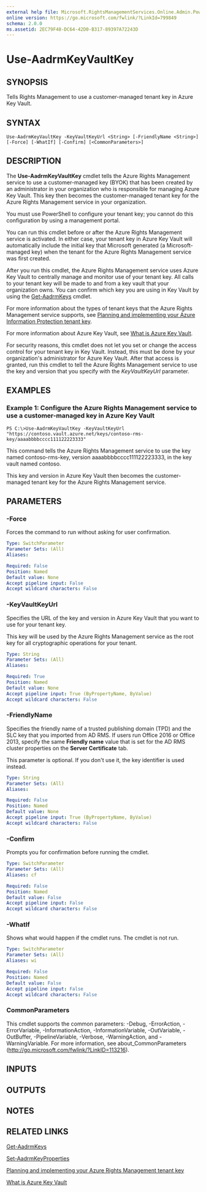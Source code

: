 ```yaml
---
external help file: Microsoft.RightsManagementServices.Online.Admin.PowerShell.dll-Help.xml
online version: https://go.microsoft.com/fwlink/?LinkId=799849
schema: 2.0.0
ms.assetid: 2EC79F48-DC64-42D0-B317-89397A72243D
---
```


# Use-AadrmKeyVaultKey

## SYNOPSIS
Tells Rights Management to use a customer-managed tenant key in Azure Key Vault.

## SYNTAX

```
Use-AadrmKeyVaultKey -KeyVaultKeyUrl <String> [-FriendlyName <String>] [-Force] [-WhatIf] [-Confirm] [<CommonParameters>]
```

## DESCRIPTION
The **Use-AadrmKeyVaultKey** cmdlet tells the Azure Rights Management service to use a customer-managed key (BYOK) that has been created by an administrator in your organization who is responsible for managing Azure Key Vault. This key then becomes the customer-managed tenant key for the Azure Rights Management service in your organization.

You must use PowerShell to configure your tenant key; you cannot do this configuration by using a management portal.

You can run this cmdlet before or after the Azure Rights Management service is activated. In either case, your tenant key in Azure Key Vault will automatically include the initial key that Microsoft generated (a Microsoft-managed key) when the tenant for the Azure Rights Management service was first created.

After you run this cmdlet, the Azure Rights Management service uses Azure Key Vault to centrally manage and monitor use of your tenant key. All calls to your tenant key will be made to and from a key vault that your organization owns. You can confirm which key you are using in Key Vault by using the [Get-AadrmKeys](./Get-AadrmKeys.md) cmdlet.

For more information about the types of tenant keys that the Azure Rights Management service supports, see [Planning and implementing your Azure Information Protection tenant key](/information-protection/plan-design/plan-implement-tenant-key).

For more information about Azure Key Vault, see [What is Azure Key Vault](/azure/key-vault/key-vault-whatis).

For security reasons, this cmdlet does not let you set or change the access control for your tenant key in Key Vault. Instead, this must be done by your organization's administrator for Azure Key Vault. After that access is granted, run this cmdlet to tell the Azure Rights Management service to use the key and version that you specify with the *KeyVaultKeyUrl* parameter.

## EXAMPLES

### Example 1: Configure the Azure Rights Management service to use a customer-managed key in Azure Key Vault
```
PS C:\>Use-AadrmKeyVaultKey -KeyVaultKeyUrl "https://contoso.vault.azure.net/keys/contoso-rms-key/aaaabbbbcccc111122223333"
```

This command tells the Azure Rights Management service to use the key named contoso-rms-key, version aaaabbbbcccc111122223333, in the key vault named contoso.

This key and version in Azure Key Vault then becomes the customer-managed tenant key for the Azure Rights Management service.

## PARAMETERS

### -Force
Forces the command to run without asking for user confirmation.

```yaml
Type: SwitchParameter
Parameter Sets: (All)
Aliases:

Required: False
Position: Named
Default value: None
Accept pipeline input: False
Accept wildcard characters: False
```

### -KeyVaultKeyUrl
Specifies the URL of the key and version in Azure Key Vault that you want to use for your tenant key.

This key will be used by the Azure Rights Management service as the root key for all cryptographic operations for your tenant.

```yaml
Type: String
Parameter Sets: (All)
Aliases:

Required: True
Position: Named
Default value: None
Accept pipeline input: True (ByPropertyName, ByValue)
Accept wildcard characters: False
```

### -FriendlyName
Specifies the friendly name of a trusted publishing domain (TPD) and the SLC key that you imported from AD RMS. If users run Office 2016 or Office 2013, specify the same **Friendly name** value that is set for the AD RMS cluster properties on the **Server Certificate** tab. 

This parameter is optional. If you don't use it, the key identifier is used instead.

```yaml
Type: String
Parameter Sets: (All)
Aliases:

Required: False
Position: Named
Default value: None
Accept pipeline input: True (ByPropertyName, ByValue)
Accept wildcard characters: False
```

### -Confirm
Prompts you for confirmation before running the cmdlet.

```yaml
Type: SwitchParameter
Parameter Sets: (All)
Aliases: cf

Required: False
Position: Named
Default value: False
Accept pipeline input: False
Accept wildcard characters: False
```

### -WhatIf
Shows what would happen if the cmdlet runs. The cmdlet is not run.

```yaml
Type: SwitchParameter
Parameter Sets: (All)
Aliases: wi

Required: False
Position: Named
Default value: False
Accept pipeline input: False
Accept wildcard characters: False
```

### CommonParameters
This cmdlet supports the common parameters: -Debug, -ErrorAction, -ErrorVariable, -InformationAction, -InformationVariable, -OutVariable, -OutBuffer, -PipelineVariable, -Verbose, -WarningAction, and -WarningVariable. For more information, see about_CommonParameters (http://go.microsoft.com/fwlink/?LinkID=113216).

## INPUTS

## OUTPUTS

## NOTES

## RELATED LINKS

[Get-AadrmKeys](./Get-AadrmKeys.md)

[Set-AadrmKeyProperties](./Set-AadrmKeyProperties.md)

[Planning and implementing your Azure Rights Management tenant key](/information-protection/plan-design/plan-implement-tenant-key)

[What is Azure Key Vault](/azure/key-vault/key-vault-whatis)
